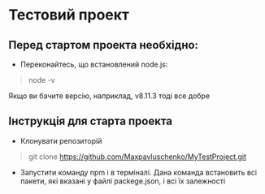 # Тестовий проект

## Перед стартом проекта необхідно:
* Переконайтесь, що встановлений node.js:

> node -v

Якщо ви бачите версію, наприклад, v8.11.3 тоді все добре


## Інструкція для старта проекта
* Клонувати репозиторій
> git clone https://github.com/Maxpavluschenko/MyTestProject.git

* Запустити команду npm i в терміналі. Дана команда встановить всі пакети, які вказані у файлі packege.json, і всі їх залежності